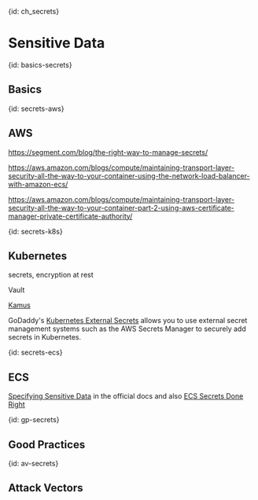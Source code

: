 {id: ch_secrets}
# Sensitive Data

{id: basics-secrets}
## Basics

{id: secrets-aws}
## AWS

https://segment.com/blog/the-right-way-to-manage-secrets/

https://aws.amazon.com/blogs/compute/maintaining-transport-layer-security-all-the-way-to-your-container-using-the-network-load-balancer-with-amazon-ecs/

https://aws.amazon.com/blogs/compute/maintaining-transport-layer-security-all-the-way-to-your-container-part-2-using-aws-certificate-manager-private-certificate-authority/

{id: secrets-k8s}
## Kubernetes

secrets, encryption at rest

Vault

[Kamus](https://kamus.soluto.io/)

GoDaddy's [Kubernetes External Secrets](https://github.com/godaddy/kubernetes-external-secrets) allows you to use external secret management systems such as the AWS Secrets Manager to securely add secrets in Kubernetes. 


{id: secrets-ecs}
## ECS

[Specifying Sensitive Data](https://docs.aws.amazon.com/AmazonECS/latest/developerguide/specifying-sensitive-data.html) in the official docs and also [ECS Secrets Done Right](https://hackernoon.com/ecs-secrets-done-right-9e094cfa6200)

{id: gp-secrets}
## Good Practices

{id: av-secrets}
## Attack Vectors

